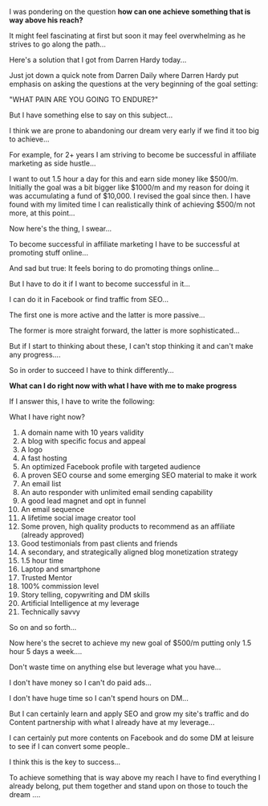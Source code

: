 I was pondering on the question **how can one achieve something that is way above his reach?**

It might feel fascinating at first but soon it may feel overwhelming as he strives to go along the path...

Here's a solution that I got from Darren Hardy today...

Just jot down a quick note from Darren Daily where Darren Hardy put emphasis on asking the questions at the very beginning of the goal setting:

"WHAT PAIN ARE YOU GOING TO ENDURE?"

But I have something else to say on this subject...

I think we are prone to abandoning our dream very early if we find it too big to achieve...

For example, for 2+ years I am striving to become be successful in affiliate marketing as side hustle...

I want to out 1.5 hour a day for this and earn side money like $500/m. Initially the goal was a bit bigger like $1000/m and my reason for doing it was accumulating a fund of $10,000. I revised the goal since then. I have found with my limited time I can realistically think of achieving $500/m not more, at this point...

Now here's the thing, I swear...

To become successful in affiliate marketing I have to be successful at promoting stuff online...

And sad but true: It feels boring to do promoting things online...

But I have to do it if I want to become successful in it...

I can do it in Facebook or find traffic from SEO...

The first one is more active and the latter is more passive...

The former is more straight forward, the latter is more sophisticated...

But if I start to thinking about these, I can't stop thinking it and can't make any progress....

So in order to succeed I have to think differently...

**What can I do right now with what I have with me to make progress**

If I answer this, I have to write the following:

What I have right now?
1. A domain name with 10 years validity 
2. A blog with specific focus and appeal
3. A logo
4. A fast hosting
5. An optimized Facebook profile with targeted audience
6. A proven SEO course and some emerging SEO material to make it work
7. An email list
8. An auto responder with unlimited email sending capability
9. A good lead magnet and opt in funnel
10. An email sequence
11. A lifetime social image creator tool
12. Some proven, high quality products to recommend as an affiliate (already approved)
13. Good testimonials from past clients and friends
14. A secondary, and strategically aligned blog monetization strategy
15. 1.5 hour time
16. Laptop and smartphone
17. Trusted Mentor
18. 100% commission level
19. Story telling, copywriting and DM skills 
21. Artificial Intelligence at my leverage
22. Technically savvy

So on and so forth...

Now here's the secret to achieve my new goal of $500/m putting only 1.5 hour 5 days a week....

Don't waste time on anything else but leverage what you have...

I don't have money so I can't do paid ads...

I don't have huge time so I can't spend hours on DM...

But I can certainly learn and apply SEO and grow my site's traffic and do Content partnership with what I already have at my leverage...


I can certainly put more contents on Facebook and do some DM at leisure to see if I can convert some people..

I think this is the key to success...

To achieve something that is way above my reach I have to find everything I already belong, put them together and stand upon on those to touch the dream ....



